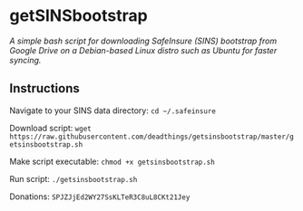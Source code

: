 # getSINSbootstrap

*A simple bash script for downloading SafeInsure (SINS) bootstrap from Google Drive on a Debian-based Linux distro such as Ubuntu for faster syncing.*

## Instructions

Navigate to your SINS data directory:
`cd ~/.safeinsure`

Download script:
`wget https://raw.githubusercontent.com/deadthings/getsinsbootstrap/master/getsinsbootstrap.sh`

Make script executable:
`chmod +x getsinsbootstrap.sh`

Run script:
`./getsinsbootstrap.sh`

Donations:
`SPJZJjEd2WY27SsKLTeR3C8uL8CKt21Jey`
